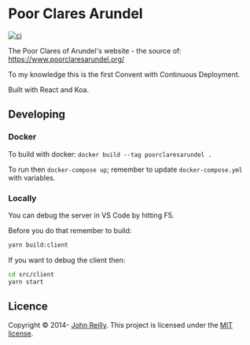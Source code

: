 ﻿# Poor Clares Arundel 

[![ci](https://github.com/johnnyreilly/poor-clares-arundel-koa/actions/workflows/deploy.yml/badge.svg)](https://github.com/johnnyreilly/poor-clares-arundel-koa/actions/workflows/deploy.yml)

The Poor Clares of Arundel's website - the source of: https://www.poorclaresarundel.org/

To my knowledge this is the first Convent with Continuous Deployment.

Built with React and Koa.

## Developing

### Docker

To build with docker: `docker build --tag poorclaresarundel .`

To run then `docker-compose up`; remember to update `docker-compose.yml` with variables.

### Locally

You can debug the server in VS Code by hitting F5.

Before you do that remember to build:

```bash
yarn build:client
```

If you want to debug the client then:

```bash
cd src/client
yarn start
```

## Licence

Copyright © 2014- [John Reilly](twitter.com/johnny_reilly). This project is licensed under the [MIT license](http://opensource.org/licenses/mit-license.php).